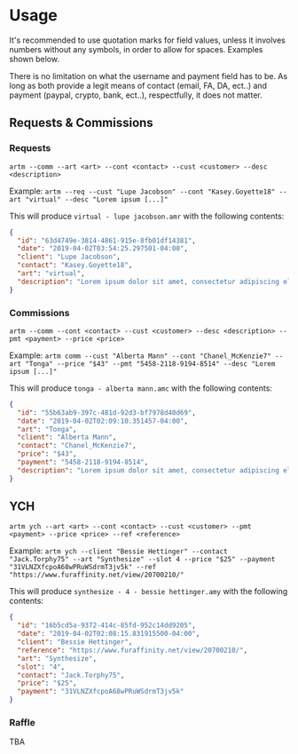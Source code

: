 # Usage

It's recommended to use quotation marks for field values, unless it involves numbers without any symbols, in order to allow for spaces. Examples shown below.

There is no limitation on what the username and payment field has to be. As long as both provide a legit means of contact (email, FA, DA, ect..) and payment (paypal, crypto, bank, ect..), respectfully, it does not matter.

## Requests & Commissions

### Requests
``artm --comm --art <art> --cont <contact> --cust <customer> --desc <description>``

Example: ``artm --req --cust "Lupe Jacobson" --cont "Kasey.Goyette18" --art "virtual" --desc "Lorem ipsum [...]"``

This will produce ``virtual - lupe jacobson.amr`` with the following contents:
```json
{
  "id": "63d4749e-3814-4861-915e-8fb01df14381",
  "date": "2019-04-02T03:54:25.297501-04:00",
  "client": "Lupe Jacobson",
  "contact": "Kasey.Goyette18",
  "art": "virtual",
  "description": "Lorem ipsum dolor sit amet, consectetur adipiscing elit. Vivamus vitae scelerisque lectus. Proin id felis."
}
```

### Commissions
``artm --comm --cont <contact> --cust <customer> --desc <description> --pmt <payment> --price <price>``

Example: ``artm comm --cust "Alberta Mann" --cont "Chanel_McKenzie7" --art "Tonga" --price "$43" --pmt "5458-2118-9194-8514" --desc "Lorem ipsum [...]"``

This will produce ``tonga - alberta mann.amc`` with the following contents:
```json
{
  "id": "55b63ab9-397c-481d-92d3-bf7978d40d69",
  "date": "2019-04-02T02:09:10.351457-04:00",
  "art": "Tonga",
  "client": "Alberta Mann",
  "contact": "Chanel_McKenzie7",
  "price": "$43",
  "payment": "5458-2118-9194-8514",
  "description": "Lorem ipsum dolor sit amet, consectetur adipiscing elit. Vestibulum ut pretium enim. Sed a neque."
}
```

## YCH
``artm ych --art <art> --cont <contact> --cust <customer> --pmt <payment> --price <price> --ref <reference>``

Example: ``artm ych --client "Bessie Hettinger" --contact "Jack.Torphy75" --art "Synthesize" --slot 4 --price "$25" --payment "31VLNZXfcpoA68wPRuWSdrmT3jv5k" --ref "https://www.furaffinity.net/view/20700210/"``

This will produce ``synthesize - 4 - bessie hettinger.amy`` with the following contents:
```json
{
  "id": "16b5cd5a-9372-414c-85fd-952c14dd9205",
  "date": "2019-04-02T02:08:15.831915500-04:00",
  "client": "Bessie Hettinger",
  "reference": "https://www.furaffinity.net/view/20700210/",
  "art": "Synthesize",
  "slot": "4",
  "contact": "Jack.Torphy75",
  "price": "$25",
  "payment": "31VLNZXfcpoA68wPRuWSdrmT3jv5k"
}
```

### Raffle

TBA